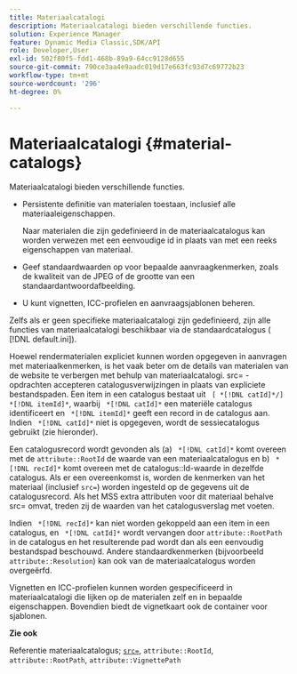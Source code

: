 ```yaml
---
title: Materiaalcatalogi
description: Materiaalcatalogi bieden verschillende functies.
solution: Experience Manager
feature: Dynamic Media Classic,SDK/API
role: Developer,User
exl-id: 502f80f5-fdd1-468b-89a9-64cc9128d655
source-git-commit: 790ce3aa4e9aadc019d17e663fc93d7c69772b23
workflow-type: tm+mt
source-wordcount: '296'
ht-degree: 0%

---
```


# Materiaalcatalogi {#material-catalogs}

Materiaalcatalogi bieden verschillende functies.

* Persistente definitie van materialen toestaan, inclusief alle materiaaleigenschappen.

   Naar materialen die zijn gedefinieerd in de materiaalcatalogus kan worden verwezen met een eenvoudige id in plaats van met een reeks eigenschappen van materiaal.
* Geef standaardwaarden op voor bepaalde aanvraagkenmerken, zoals de kwaliteit van de JPEG of de grootte van een standaardantwoordafbeelding.
* U kunt vignetten, ICC-profielen en aanvraagsjablonen beheren.

Zelfs als er geen specifieke materiaalcatalogi zijn gedefinieerd, zijn alle functies van materiaalcatalogi beschikbaar via de standaardcatalogus ( [!DNL default.ini]).

Hoewel rendermaterialen expliciet kunnen worden opgegeven in aanvragen met materiaalkenmerken, is het vaak beter om de details van materialen van de website te verbergen met behulp van materiaalcatalogi. src= - opdrachten accepteren catalogusverwijzingen in plaats van expliciete bestandspaden. Een item in een catalogus bestaat uit ` [ *[!DNL catId]*/] *[!DNL itemId]*`, waarbij ` *[!DNL catId]*` een materiële catalogus identificeert en ` *[!DNL itemId]*` geeft een record in de catalogus aan. Indien ` *[!DNL catId]*` niet is opgegeven, wordt de sessiecatalogus gebruikt (zie hieronder).

Een catalogusrecord wordt gevonden als (a) ` *[!DNL catId]*` komt overeen met de `attribute::RootId` de waarde van een materiaalcatalogus en b) ` *[!DNL recId]*` komt overeen met de catalogus::Id-waarde in dezelfde catalogus. Als er een overeenkomst is, worden de kenmerken van het materiaal (inclusief `src=`) worden ingesteld op de gegevens uit de catalogusrecord. Als het MSS extra attributen voor dit materiaal behalve src= omvat, treden zij de waarden van het catalogusverslag met voeten.

Indien ` *[!DNL recId]*` kan niet worden gekoppeld aan een item in een catalogus, en ` *[!DNL catId]*` wordt vervangen door `attribute::RootPath` in de catalogus en het resulterende pad wordt dan als een eenvoudig bestandspad beschouwd. Andere standaardkenmerken (bijvoorbeeld `attribute::Resolution`) kan ook van de materiaalcatalogus worden overgeërfd.

Vignetten en ICC-profielen kunnen worden gespecificeerd in materiaalcatalogi die lijken op de materialen zelf en in bepaalde eigenschappen. Bovendien biedt de vignetkaart ook de container voor sjablonen.

**Zie ook**

Referentie materiaalcatalogus; [ `src=`](../../../../../../ir-api/http-protocol/image-rendering-api-ref/c-ir-http-protocol-ref/c-ir-http-protocol-command-reference/r-ir-src.md#reference-62c98abad22149d68d405ed6aaff8272), `attribute::RootId`, `attribute::RootPath`, `attribute::VignettePath`
